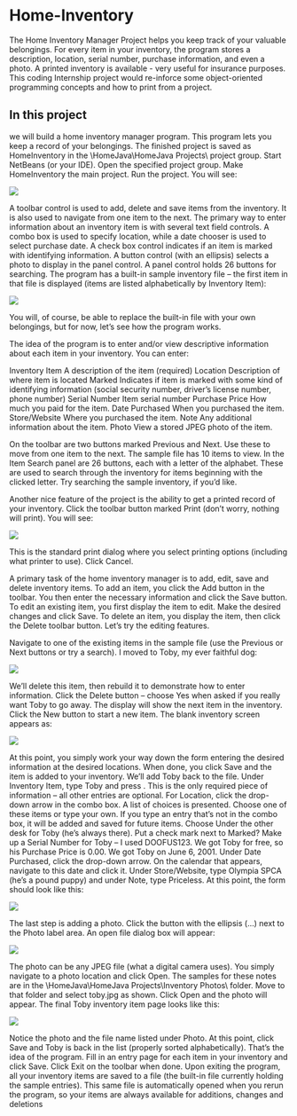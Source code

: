 # Home-Inventory
 The Home Inventory Manager Project helps you keep track of your valuable belongings. For every item in your inventory, the program stores a description, location, serial number, purchase information, and even a photo. A printed inventory is available - very useful for insurance purposes. This coding Internship project would re-inforce some object-oriented programming concepts and how to print from a project.
 
 ## **In this project**
we will build a home inventory manager program. This program lets you keep a
record of your belongings.
The finished project is saved as HomeInventory in the \HomeJava\HomeJava Projects\ project
group. Start NetBeans (or your IDE). Open the specified project group. Make HomeInventory the
main project. Run the project. You will see:

<img src="hi1.png">

A toolbar control is used to add, delete and save items from the inventory. It is also used to
navigate from one item to the next. The primary way to enter information about an inventory item is
with several text field controls. A combo box is used to specify location, while a date chooser is
used to select purchase date. A check box control indicates if an item is marked with identifying
information. A button control (with an ellipsis) selects a photo to display in the panel control. A
panel control holds 26 buttons for searching.
The program has a built-in sample inventory file – the first item in that file is displayed (items are
listed alphabetically by Inventory Item):

<img src="hi2.png">

You will, of course, be able to replace the built-in file with your own belongings, but for now, let’s
see how the program works.

The idea of the program is to enter and/or view descriptive information about each item in your
inventory. You can enter:

Inventory Item A description of the item (required)
Location Description of where item is located
Marked Indicates if item is marked with some kind of identifying
information (social security number, driver’s license number,
phone number)
Serial Number Item serial number
Purchase Price How much you paid for the item.
Date Purchased When you purchased the item.
Store/Website Where you purchased the item.
Note Any additional information about the item.
Photo View a stored JPEG photo of the item.

On the toolbar are two buttons marked Previous and Next. Use these to move from one item to the
next. The sample file has 10 items to view. In the Item Search panel are 26 buttons, each with a
letter of the alphabet. These are used to search through the inventory for items beginning with the
clicked letter. Try searching the sample inventory, if you’d like.

Another nice feature of the project is the ability to get a printed record of your inventory. Click the
toolbar button marked Print (don’t worry, nothing will print). You will see:

<img src="hi3.png">

This is the standard print dialog where you select printing options (including what printer to use).
Click Cancel.

A primary task of the home inventory manager is to add, edit, save and delete inventory items. To add
an item, you click the Add button in the toolbar. You then enter the necessary information and click the
Save button. To edit an existing item, you first display the item to edit. Make the desired changes and
click Save. To delete an item, you display the item, then click the Delete toolbar button. Let’s try the
editing features.

Navigate to one of the existing items in the sample file (use the Previous or Next buttons or try a
search). I moved to Toby, my ever faithful dog:

<img src="hi4.png">

We’ll delete this item, then rebuild it to demonstrate how to enter information. Click the Delete
button – choose Yes when asked if you really want Toby to go away. The display will show the
next item in the inventory. Click the New button to start a new item.
The blank inventory screen appears as:

<img src="hi5.png">

At this point, you simply work your way down the form entering the desired information at the
desired locations. When done, you click Save and the item is added to your inventory. We’ll add
Toby back to the file.
Under Inventory Item, type Toby and press <Enter>. This is the only required piece of information
– all other entries are optional. For Location, click the drop-down arrow in the combo box. A list of
choices is presented. Choose one of these items or type your own. If you type an entry that’s not in the
combo box, it will be added and saved for future items. Choose Under the other desk for Toby (he’s
always there). Put a check mark next to Marked? Make up a Serial Number for Toby – I used
DOOFUS123. We got Toby for free, so his Purchase Price is 0.00. We got Toby on June 6, 2001.
Under Date Purchased, click the drop-down arrow. On the calendar that appears, navigate to this
date and click it. Under Store/Website, type Olympia SPCA (he’s a pound puppy) and under Note,
type Priceless.
At this point, the form should look like this:
 
 <img src="hi6.png">
 
 The last step is adding a photo.
Click the button with the ellipsis (…) next to the Photo label area. An open file dialog box will
appear:

 <img src="hi7.png">
 
 The photo can be any JPEG file (what a digital camera uses). You simply navigate to a photo
location and click Open. The samples for these notes are in the \HomeJava\HomeJava
Projects\Inventory Photos\ folder. Move to that folder and select toby.jpg as shown. Click Open
and the photo will appear.
The final Toby inventory item page looks like this:

<img src="hi8.png">

Notice the photo and the file name listed under Photo. At this point, click Save and Toby is back in
the list (properly sorted alphabetically).
That’s the idea of the program. Fill in an entry page for each item in your inventory and click Save.
Click Exit on the toolbar when done. Upon exiting the program, all your inventory items are saved to
a file (the built-in file currently holding the sample entries). This same file is automatically opened
when you rerun the program, so your items are always available for additions, changes and deletions
